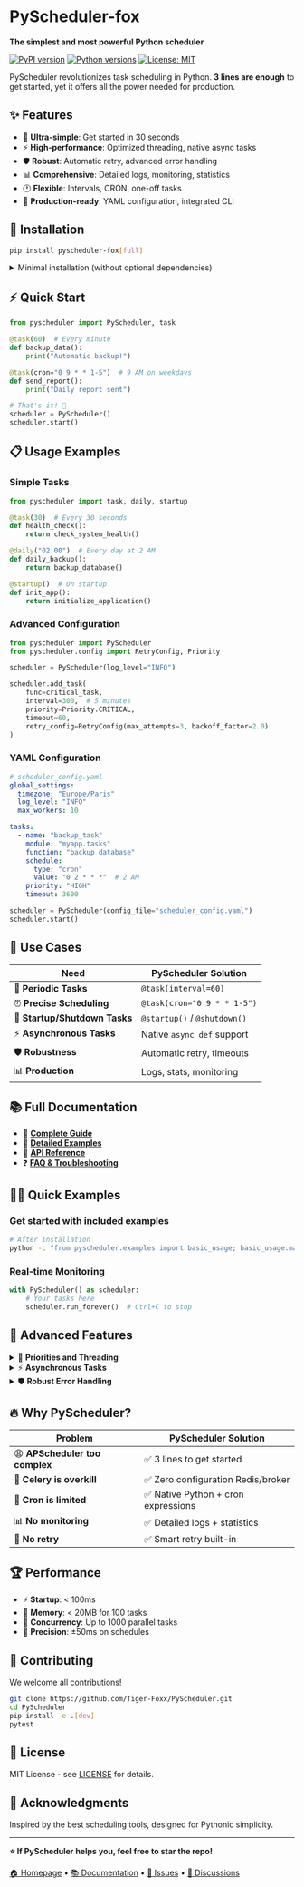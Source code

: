# PyScheduler-fox

**The simplest and most powerful Python scheduler**

[![PyPI version](https://badge.fury.io/py/pyscheduler.svg)](https://badge.fury.io/py/pyscheduler)
[![Python versions](https://img.shields.io/pypi/pyversions/pyscheduler.svg)](https://pypi.org/project/pyscheduler/)
[![License: MIT](https://img.shields.io/badge/License-MIT-yellow.svg)](https://opensource.org/licenses/MIT)

PyScheduler revolutionizes task scheduling in Python. **3 lines are enough** to get started, yet it offers all the power needed for production.

## ✨ **Features**

- 🎯 **Ultra-simple**: Get started in 30 seconds
- ⚡ **High-performance**: Optimized threading, native async tasks
- 🛡️ **Robust**: Automatic retry, advanced error handling
- 📊 **Comprehensive**: Detailed logs, monitoring, statistics
- 🕐 **Flexible**: Intervals, CRON, one-off tasks
- 📄 **Production-ready**: YAML configuration, integrated CLI

## 🚀 **Installation**

```bash
pip install pyscheduler-fox[full]
```

<details>
<summary>Minimal installation (without optional dependencies)</summary>

```bash
pip install pyscheduler-fox
```
</details>

## ⚡ **Quick Start**

```python
from pyscheduler import PyScheduler, task

@task(60)  # Every minute
def backup_data():
    print("Automatic backup!")

@task(cron="0 9 * * 1-5")  # 9 AM on weekdays
def send_report():
    print("Daily report sent")

# That's it! 🎉
scheduler = PyScheduler()
scheduler.start()
```

## 📋 **Usage Examples**

### **Simple Tasks**
```python
from pyscheduler import task, daily, startup

@task(30)  # Every 30 seconds
def health_check():
    return check_system_health()

@daily("02:00")  # Every day at 2 AM
def daily_backup():
    return backup_database()

@startup()  # On startup
def init_app():
    return initialize_application()
```

### **Advanced Configuration**
```python
from pyscheduler import PyScheduler
from pyscheduler.config import RetryConfig, Priority

scheduler = PyScheduler(log_level="INFO")

scheduler.add_task(
    func=critical_task,
    interval=300,  # 5 minutes
    priority=Priority.CRITICAL,
    timeout=60,
    retry_config=RetryConfig(max_attempts=3, backoff_factor=2.0)
)
```

### **YAML Configuration**
```yaml
# scheduler_config.yaml
global_settings:
  timezone: "Europe/Paris"
  log_level: "INFO"
  max_workers: 10

tasks:
  - name: "backup_task"
    module: "myapp.tasks"
    function: "backup_database"
    schedule:
      type: "cron"
      value: "0 2 * * *"  # 2 AM
    priority: "HIGH"
    timeout: 3600
```

```python
scheduler = PyScheduler(config_file="scheduler_config.yaml")
scheduler.start()
```

## 🎪 **Use Cases**

| Need | PyScheduler Solution |
|--------|---------------------|
| 🔄 **Periodic Tasks** | `@task(interval=60)` |
| ⏰ **Precise Scheduling** | `@task(cron="0 9 * * 1-5")` |
| 🚀 **Startup/Shutdown Tasks** | `@startup()` / `@shutdown()` |
| ⚡ **Asynchronous Tasks** | Native `async def` support |
| 🛡️ **Robustness** | Automatic retry, timeouts |
| 📊 **Production** | Logs, stats, monitoring |

## 📚 **Full Documentation**

- 📖 **[Complete Guide](https://github.com/Tiger-Foxx/PyScheduler/blob/main/docs/)**
- 🎯 **[Detailed Examples](https://github.com/Tiger-Foxx/PyScheduler/tree/main/examples)**
- 🔧 **[API Reference](https://pyscheduler.readthedocs.io/)**
- ❓ **[FAQ & Troubleshooting](https://github.com/Tiger-Foxx/PyScheduler/blob/main/docs/troubleshooting.md)**

## 🏃‍♂️ **Quick Examples**

### **Get started with included examples**
```bash
# After installation
python -c "from pyscheduler.examples import basic_usage; basic_usage.main()"
```

### **Real-time Monitoring**
```python
with PyScheduler() as scheduler:
    # Your tasks here
    scheduler.run_forever()  # Ctrl+C to stop
```

## 🚀 **Advanced Features**

<details>
<summary>🎯 <strong>Priorities and Threading</strong></summary>

```python
from pyscheduler.config import Priority

@task(interval=60, priority=Priority.CRITICAL)
def critical_health_check():
    return monitor_critical_systems()

@task(interval=300, priority=Priority.LOW)
def cleanup_temp_files():
    return cleanup_operations()
```
</details>

<details>
<summary>⚡ <strong>Asynchronous Tasks</strong></summary>

```python
@task(interval=30)
async def async_api_calls():
    async with aiohttp.ClientSession() as session:
        tasks = [fetch_data(session, url) for url in urls]
        return await asyncio.gather(*tasks)
```
</details>

<details>
<summary>🛡️ <strong>Robust Error Handling</strong></summary>

```python
from pyscheduler.config import RetryConfig

@task(
    interval=120,
    retry_config=RetryConfig(
        max_attempts=5,
        backoff_factor=2.0,
        max_delay=300
    ),
    timeout=60
)
def unreliable_external_api():
    return call_external_service()
```
</details>

## 🔥 **Why PyScheduler?**

| Problem | PyScheduler Solution |
|----------|---------------------|
| 😩 **APScheduler too complex** | ✅ 3 lines to get started |
| 🐌 **Celery is overkill** | ✅ Zero configuration Redis/broker |
| 🔧 **Cron is limited** | ✅ Native Python + cron expressions |
| 📊 **No monitoring** | ✅ Detailed logs + statistics |
| 🚫 **No retry** | ✅ Smart retry built-in |

## 🏆 **Performance**

- ⚡ **Startup**: < 100ms
- 💾 **Memory**: < 20MB for 100 tasks
- 🔄 **Concurrency**: Up to 1000 parallel tasks
- 🎯 **Precision**: ±50ms on schedules

## 🤝 **Contributing**

We welcome all contributions!

```bash
git clone https://github.com/Tiger-Foxx/PyScheduler.git
cd PyScheduler
pip install -e .[dev]
pytest
```

## 📄 **License**

MIT License - see [LICENSE](LICENSE) for details.

## 🙏 **Acknowledgments**

Inspired by the best scheduling tools, designed for Pythonic simplicity.

---

**⭐ If PyScheduler helps you, feel free to star the repo!**

[🏠 Homepage](https://github.com/Tiger-Foxx/PyScheduler) • [📚 Documentation](https://pyscheduler.readthedocs.io/) • [🐛 Issues](https://github.com/Tiger-Foxx/PyScheduler/issues) • [💬 Discussions](https://github.com/Tiger-Foxx/PyScheduler/discussions)
